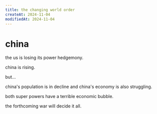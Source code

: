 ```yaml
---
title: the changing world order
createAt: 2024-11-04
modifiedAt: 2024-11-04
---
```


# china

the us is losing its power hedgemony.

china is rising.

but...

china's population is in decline and china's economy is also struggling.

both super powers have a terrible economic bubble.

the forthcoming war will decide it all.
